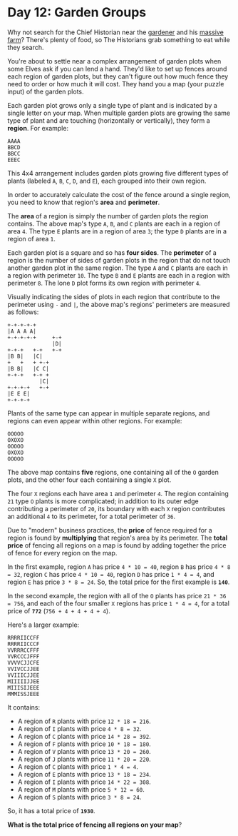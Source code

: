 # Day 12: Garden Groups

Why not search for the Chief Historian near the [gardener](https://adventofcode.com/2023/day/5) and his 
[massive farm](https://adventofcode.com/2023/day/21)? There's plenty of food, so The Historians grab something to eat 
while they search.

You're about to settle near a complex arrangement of garden plots when some Elves ask if you can lend a hand. They'd 
like to set up fences around each region of garden plots, but they can't figure out how much fence they need to order 
or how much it will cost. They hand you a map (your puzzle input) of the garden plots.

Each garden plot grows only a single type of plant and is indicated by a single letter on your map. When multiple garden 
plots are growing the same type of plant and are touching (horizontally or vertically), they form a **region**. For 
example:
```
AAAA
BBCD
BBCC
EEEC
```
This 4x4 arrangement includes garden plots growing five different types of plants (labeled `A`, `B`, `C`, `D`, and `E`), 
each grouped into their own region.

In order to accurately calculate the cost of the fence around a single region, you need to know that region's **area** 
and **perimeter**.

The **area** of a region is simply the number of garden plots the region contains. The above map's type `A`, `B`, and 
`C` plants are each in a region of area `4`. The type `E` plants are in a region of area `3`; the type `D` plants are in 
a region of area `1`.

Each garden plot is a square and so has **four sides**. The **perimeter** of a region is the number of sides of garden 
plots in the region that do not touch another garden plot in the same region. The type `A` and `C` plants are each in a 
region with perimeter `10`. The type `B` and `E` plants are each in a region with perimeter `8`. The lone `D` plot forms 
its own region with perimeter `4`.

Visually indicating the sides of plots in each region that contribute to the perimeter using `-` and `|`, the above 
map's regions' perimeters are measured as follows:
```
+-+-+-+-+
|A A A A|
+-+-+-+-+     +-+
              |D|
+-+-+   +-+   +-+
|B B|   |C|
+   +   + +-+
|B B|   |C C|
+-+-+   +-+ +
          |C|
+-+-+-+   +-+
|E E E|
+-+-+-+
```
Plants of the same type can appear in multiple separate regions, and regions can even appear within other regions. For 
example:
```
OOOOO
OXOXO
OOOOO
OXOXO
OOOOO
```
The above map contains **five** regions, one containing all of the `O` garden plots, and the other four each containing 
a single `X` plot.

The four `X` regions each have area `1` and perimeter `4`. The region containing `21` type `O` plants is more 
complicated; in addition to its outer edge contributing a perimeter of `20`, its boundary with each `X` region 
contributes an additional `4` to its perimeter, for a total perimeter of `36`.

Due to "modern" business practices, the **price** of fence required for a region is found by **multiplying** that 
region's area by its perimeter. The **total price** of fencing all regions on a map is found by adding together the 
price of fence for every region on the map.

In the first example, region `A` has price `4 * 10 = 40`, region `B` has price `4 * 8 = 32`, region `C` has price 
`4 * 10 = 40`, region `D` has price `1 * 4 = 4`, and region `E` has price `3 * 8 = 24`. So, the total price for the 
first example is **`140`**.

In the second example, the region with all of the `O` plants has price `21 * 36 = 756`, and each of the four smaller `X` 
regions has price `1 * 4 = 4`, for a total price of **`772`** (`756 + 4 + 4 + 4 + 4`).

Here's a larger example:
```
RRRRIICCFF
RRRRIICCCF
VVRRRCCFFF
VVRCCCJFFF
VVVVCJJCFE
VVIVCCJJEE
VVIIICJJEE
MIIIIIJJEE
MIIISIJEEE
MMMISSJEEE
```
It contains:
* A region of `R` plants with price `12 * 18 = 216`.
* A region of `I` plants with price `4 * 8 = 32`.
* A region of `C` plants with price `14 * 28 = 392`.
* A region of `F` plants with price `10 * 18 = 180`.
* A region of `V` plants with price `13 * 20 = 260`.
* A region of `J` plants with price `11 * 20 = 220`.
* A region of `C` plants with price `1 * 4 = 4`.
* A region of `E` plants with price `13 * 18 = 234`.
* A region of `I` plants with price `14 * 22 = 308`.
* A region of `M` plants with price `5 * 12 = 60`.
* A region of `S` plants with price `3 * 8 = 24`.

So, it has a total price of **`1930`**.

**What is the total price of fencing all regions on your map**?